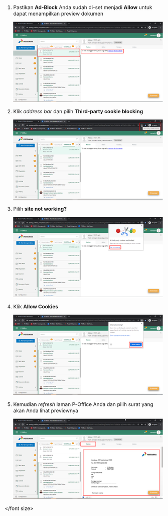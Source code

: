 <font size="3">

1. Pastikan **Ad-Block** Anda sudah di-set menjadi **Allow** untuk dapat menampilkan preview dokumen

    ![gambar](FAQ/FQ01.png)

2. Klik *address bar* dan pilih **Third-party cookie blocking**

	![gambar](FAQ/FQ02.png)

3. Pilih **site not working?**

	![gambar](FAQ/FQ03.png)

4. Klik **Allow Cookies**

    ![gambar](FAQ/FQ04.png)

5. Kemudian *refresh* laman P-Office Anda dan pilih surat yang akan Anda lihat previewnya 

	![gambar](FAQ/FQ05.png)

</font size>